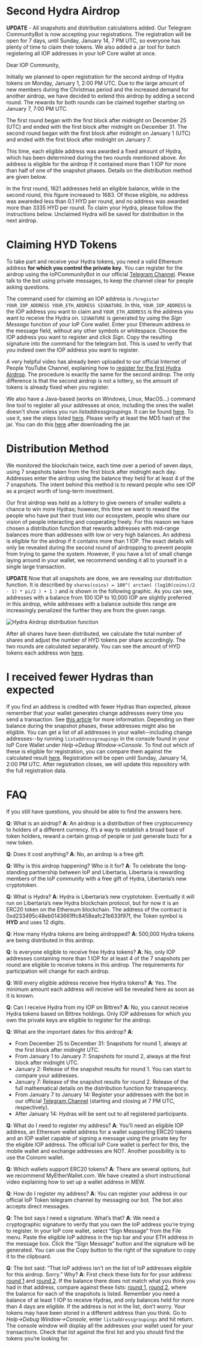 Second Hydra Airdrop
====================

**UPDATE** - All snapshots and distribution calculations added. Our Telegram CommunityBot is now accepting your registrations. The registration will be open for 7 days, until Sunday, January 14, 7 PM UTC, so everyone has plenty of time to claim their tokens. We also added a .jar tool for batch registering all IOP addresses in your IoP Core wallet at once.

Dear IOP Community,

Initially we planned to open registration for the second airdrop of Hydra tokens on Monday, January 1, 2:00 PM UTC. Due to the large amount of new members during the Christmas period and the increased demand for another airdrop, we have decided to extend this airdrop by adding a second round. The rewards for both rounds can be claimed together starting on January 7, 7:00 PM UTC. 

The first round began with the first block after midnight on December 25 (UTC) and ended with the first block after midnight on December 31. The second round began with the first block after midnight on January 1 (UTC) and ended with the first block after midnight on January 7.

This time, each eligible address was awarded a fixed amount of Hydra, which has been determined during the two rounds mentioned above. An address is eligible for the airdrop if it contained more than 1 IOP for more than half of one of the snapshot phases. Details on the distribution method are given below. 

In the first round, 1621 addresses held an eligible balance, while in the second round, this figure increased to 1683. Of those eligible, no address was awareded less than 0.1 HYD per round, and no address was awarded more than 3335 HYD per round. To claim your Hydra, please follow the instructions below. Unclaimed Hydra will be saved for distribution in the next airdrop.


Claiming HYD Tokens
===================

To take part and receive your Hydra tokens, you need a valid Ethereum address **for which you control the private key**. You can register for the airdrop using the IoPCommunityBot in our official [Telegram Channel](https://t.me/IoPofficial). Please talk to the bot using private messages, to keep the channel clear for people asking questions. 

The command used for claiming an IOP address is `/%register YOUR_IOP_ADDRESS YOUR_ETH_ADDRESS SIGNATURE`. In this, `YOUR_IOP_ADDRESS` is the IOP address you want to claim and `YOUR_ETH_ADDRESS` is the address you want to receive the Hydra on. `SIGNATURE` is generated by using the *Sign Message* function of your IoP Core wallet. Enter your Ethereum address in the message field, without any other symbols or whitespace. Choose the IOP address you want to register and click *Sign*. Copy the resulting signature into the command for the telegram bot. This is used to verify that you indeed own the IOP address you want to register.

A very helpful video has already been uploaded to our official Internet of People YouTube Channel, explaining how to [register for the first Hydra Airdrop](https://youtu.be/hvMySKfQZ7Q). The procedure is exactly the same for the second airdrop. The only difference is that the second airdrop is not a lottery, so the amount of tokens is already fixed when you register.

We also have a Java-based (works on Windows, Linux, MacOS...) command line tool to register all your addresses at once, including the ones the wallet doesn't show unless you run *listaddressgroupings*. It can be found [here](https://github.com/libertaria-project/hydra-airdrop-2/raw/master/src/register/jar/ClaimAirdrop.jar). To use it, see the steps listed [here](https://github.com/libertaria-project/hydra-airdrop-2/blob/master/src/register/jar/README.md). Please verify at least the MD5 hash of the jar. You can do this [here](http://onlinemd5.com) after downloading the jar.

Distribution Method
===================
We monitored the blockchain twice, each time over a period of seven days, using 7 snapshots taken from the first block after midnight each day. Addresses enter the airdrop using the balance they held for at least 4 of the 7 snapshots. The intent behind this method is to reward people who see IOP as a project worth of long-term investment.

Our first airdrop was held as a lottery to give owners of smaller wallets a chance to win more Hydras; however, this time we want to reward the people who have put their trust into our ecosystem, people who share our vision of people interacting and cooperating freely. For this reason we have chosen a distribution function that rewards addresses with mid-range balances more than addresses with low or very high balances. An address is eligible for the airdrop if it contains more than 1 IOP. The exact details will only be revealed during the second round of airdropping to prevent people from trying to game the system. However, if you have a lot of small change laying around in your wallet, we recommend sending it all to yourself in a single large transaction.

**UPDATE** Now that all snapshots are done, we are revealing our distribution function. It is described by
`shares(coins) = 100^( arctan( (log10(coins)/2 - 1) * pi/2 ) + 1 )` and is shown in the following graphic. As you can see, addresses with a balance from 100 IOP to 10,000 IOP are slightly preferred in this airdrop, while addresses with a balance outside this range are increasingly penalized the further they are from the given range.

![Hydra Airdrop distribution function](src/img/distribution.png)

After all shares have been distributed, we calculate the total number of shares and adjust the number of HYD tokens per share accordingly. The two rounds are calculated separately. You can see the amount of HYD tokens each address won [here](src/data/combined/hydras.json).

I received fewer Hydras than expected
=====================================

If you find an address is credited with fewer Hydras than expected, please remember that your wallet generates change addresses every time you send a transaction. See [this article](https://iop.global/change-addresses/) for more information. Depending on their balance during the snapshot phases, these addresses might also be eligible. You can get a list of all addresses in your wallet--including change addresses--by running `listaddressgroupings` in the console found in your IoP Core Wallet under *Help->Debug Window->Console*. To find out which of these is eligible for registration, you can compare them against the calculated result [here](src/data/combined/hydras.json). 
Registration will be open until Sunday, January 14, 2:00 PM UTC. After registration closes, we will update this repository with the full registration data. 



# FAQ


If you still have questions, you should be able to find the answers here.

**Q**: What is an airdrop?
**A**: An airdrop is a distribution of free cryptocurrency to holders of a different currency. It’s a way to establish a broad base of token holders, reward a certain group of people or just generate buzz for a new token.

**Q**: Does it cost anything?
**A**: No, an airdrop is a free gift.

**Q**: Why is this airdrop happening? Who is it for?
**A**: To celebrate the long-standing partnership between IoP and Libertaria, Libertaria is rewarding members of the IoP community with a free gift of Hydra, Libertaria’s new cryptotoken.

**Q**: What is Hydra?
**A**: Hydra is Libertaria’s new cryptotoken. Eventually it will run on Libertaria’s new Hydra blockchain protocol, but for now it is an ERC20 token on the Ethereum blockchain. The address of the contract is 0xd233495c48eb0143661ffc8458eafc21b633f97f, the Token symbol is **HYD** and uses 12 digits.

**Q**: How many Hydra tokens are being airdropped?
**A**: 500,000 Hydra tokens are being distributed in this airdrop.

**Q**: Is everyone eligible to receive free Hydra tokens?
**A**: No, only IOP addresses containing more than 1 IOP for at least 4 of the 7 snapshots per round are eligible to receive tokens in this airdrop. The requirements for participation will change for each airdrop.

**Q**: Will every eligible address receive free Hydra tokens?
**A**: Yes. The minimum amount each address will receive will be revealed here as soon as it is known.

**Q**: Can I receive Hydra from my IOP on Bittrex?
**A**: No, you cannot receive Hydra tokens based on Bittrex holdings. Only IOP addresses for which you own the private keys are eligible to register for the airdrop.

**Q**: What are the important dates for this airdrop?
**A**: 
- From December 25 to December 31: Snapshots for round 1, always at the first block after midnight UTC.
- From January 1 to January 7: Snapshots for round 2, always at the first block after midnight UTC. 
- January 2: Release of the snapshot results for round 1. You can start to compare your addresses.
- January 7: Release of the snapshot results for round 2. Release of the full mathematical details on the distribution function for transparency.
- From January 7 to January 14: Register your addresses with the bot in our official [Telegram Channel](https://t.me/IoPofficial) (starting and closing at 7 PM UTC, respectively).
- After January 14: Hydras will be sent out to all registered participants.



**Q**: What do I need to register my address?
**A**: You’ll need an eligible IOP address, an Ethereum wallet address for a wallet supporting ERC20 tokens and an IOP wallet capable of signing a message using the private key for the eligible IOP address. The official IoP Core wallet is perfect for this, the mobile wallet and exchange addresses are NOT. Another possibility is to use the Coinomi wallet.

**Q**: Which wallets support ERC20 tokens?
**A**: There are several options, but we recommend MyEtherWallet.com. We have created a short instructional video explaining how to set up a wallet address in MEW.

**Q**: How do I register my address?
**A**: You can register your address in our official IoP Token telegram channel by messaging our bot. The bot also accepts direct messages.

**Q**: The bot says I need a signature. What’s that?
**A**: We need a cryptographic signature to verify that you own the IoP address you’re trying to register. In your IoP core wallet, select “Sign Message” from the File menu. Paste the eligible IoP address in the top bar and your ETH address in the message box. Click the “Sign Message” button and the signature will be generated. You can use the Copy button to the right of the signature to copy it to the clipboard.

**Q**: The bot said: “That IoP address isn't on the list of IoP addresses eligible for this airdrop. Sorry.” Why?
**A**: First check these lists for for your address: [round 1](src/data/round1/balances_eligible.json) and [round 2](src/data/round2/balances_eligible.json). If the balance there does not match what you think you had in that address, compare against these lists: [round 1](src/data/round1/all_balances_chronological.json), [round 2](src/data/round2/all_balances_chronological.json), where the balance for each of the snapshots is listed. Remember you need a balance of at least 1 IOP to receive Hydras, and only balances held for more than 4 days are eligible. If the address is not in the list, don’t worry. Your tokens may have been stored in a different address than you think. Go to *Help->Debug Window->Console*, enter `listaddressgroupings` and hit return. The console window will display all the addresses your wallet used for your transactions. Check that list against the first list and you should find the tokens you’re looking for.

